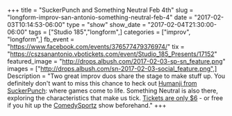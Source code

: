 +++
title = "SuckerPunch and Something Neutral Feb 4th"
slug = "longform-improv-san-antonio-something-neutral-feb-4"
date = "2017-02-03T10:14:53-06:00"
type = "show"
show_date = "2017-02-04T21:30:00-06:00"
tags = ["Studio 185","longform",]
categories = ["improv", "longform",]
fb_event = "https://www.facebook.com/events/376577479376974/"
tix = "https://cszsanantonio.vbotickets.com/event/Studio_185_Presents/17152"
featured_image = "http://drops.albush.com/2017-02-03-sp-sn_feature.png"
images = ["http://drops.albush.com/sn-2017-02-03-social_feature.png",]
Description = "Two great improv duos share the stage to make stuff up. You definitely don't want to miss this chance to heck out [Humanji from SuckerPunch](https://www.facebook.com/SPSATX/): where games come to life. Something Neutral is also there, exploring the characteristics that make us tick. [Tickets are only $6](https://cszsanantonio.vbotickets.com/event/Studio_185_Presents/17152) - or free if you hit up the [ComedySportz](https://www.cszsa.com/) show beforehand."
+++
